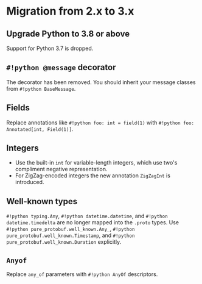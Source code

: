 # Migration from 2.x to 3.x

## Upgrade Python to 3.8 or above

Support for Python 3.7 is dropped.

## `#!python @message` decorator

The decorator has been removed. You should inherit your message classes from `#!python BaseMessage`.

## Fields

Replace annotations like `#!python foo: int = field(1)` with `#!python foo: Annotated[int, Field(1)]`.

## Integers

- Use the built-in `int` for variable-length integers, which use two's compliment negative representation.
- For ZigZag-encoded integers the new annotation `ZigZagInt` is introduced.

## Well-known types

`#!python typing.Any`, `#!python datetime.datetime`, and `#!python datetime.timedelta` are no longer mapped into the `.proto` types. Use `#!python pure_protobuf.well_known.Any_`, `#!python pure_protobuf.well_known.Timestamp`, and `#!python pure_protobuf.well_known.Duration` explicitly.

## `Anyof`

Replace `any_of` parameters with `#!python AnyOf` descriptors.
